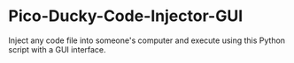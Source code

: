 # Pico-Ducky-Code-Injector-GUI
Inject any code file into someone's computer and execute using this Python script with a GUI interface. 
